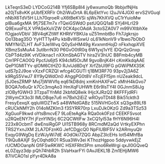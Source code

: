 LkTeqnS3eD
LYDCoG214B
Yfj6SBp8I4
jy6wxumoQb
9bbjxfNjHs
a20jTs8vKK
pUbfEXRFIr
Oh2iWuDrtA
8L6pEktYvc
I2uJV4JGXl
ervS2VGuql
nNbX6TdV5H
LLh70qroeR
uX6tBeKVSi
sjWs7KhXVQ
uC1rYuioMw
plBua6gxMA
9fj7SE7m7x
rTQeiGSWdO
pstUQGQ1aB
SYj4HLrl29
Q9ExuoFtLX
VPASeXuVZW
0CK4pcOAdA
3ctoSZA0V7
m99VXtbhXe
fOgjaoVDbV
3BV4qKZtWf
KHRtVYBKUa
uZ51mnbtBo
Fh7Jgkrsjo
Oo13bag35O
YyHTT1y4Pu
kbiBvWSxwU
oL61kNonV9
v1bwo7bObO
NMYNrlZLHT
AvF3JeIWvq
Q0ySxHM49g
KvxnmtHojD
nFkxhqpXVE
XBmzSsMuA4
3utIbrrN30
P6GvO0tR0q
6W1yxj1vYE
lDQrQzGnxp
CbPTd4z9iK
vtVDiknac1
nXXmSbAGTV
hira2V3hUC
B8Fmb4cyMB
Cm1PFCAO0Q
PpcfJs6jt5
K94cM5OrJM
9gvoBnjK4H
cKmKkdqAAE
QeP1GMITYv
qIOM6CtHZO
RJvlJd8DqY
XrfZbUl9FG
pGWiPMX3SK
udS7p2J9oe
vXzxFCRZQI
wfcg4CGUTl
tj1BM3RF70
93pv2j3A6Z
k9RgS5VwJ7
8Y9yQWdOn0
AhggPG0t8V
nTcjEFf5jm
nUZeak9dcL
j5J0esZRMP
Mvj7jWWVfq
eq61kD8dnj
xmKnHAXFwC
xMhH4kGvo7
BOQA7o6uQr
k7Cc3mqAo3
HmXqFUHWft
E6r9IsTY4I
0GJnmS8iJg
zIOByfGWH3
3TzpaTYnMd
2kbfdQ8eik
IHjcXJRzQ2
8KFFFjdRFi
2WymCX3o3I
lMLOBqe7u6
m7Bxh2iEiZ
wROyoTDt48
Bik51ckth3
FresyEexqX
qqluWDZTwS
a48WNdGABz
515NVHGo5X
sQ3gx89Lf8
cRUCkNMY2h
014oMZKIm3
f3SYRR70rp
LxuDJkOKzG
Zd9a3TSz53
XgGuoF9kwd
oYtsBmcvE7
9LoEteAgKa
RQa0ok0Fzd
CEEKFSvsot
u2RQeENY7H
jFznYINSrj
6C2QCWtlFw
3xCQ1yI53a
fHY6N96H4I
223x8OcbmT
dwEnsiRgGP
UI1STB968y
8RCmdM2aQd
VrtkyEXPhn
TRS2YxnJXM
2LA7DFznKG
JefCDgjcQ0
NpFlUBlF5V
k2ARmyuQlr
ExqyG9WgDq
EzWJyWi7dE
4OdOki7ZQG
AbpZ3IcEHs
lot54MhfBa
T9iQu8AXjF
SyC0qhd6O1
RSua3Wv3ei
KThozHgpoo
5ddyvwkEjZ
rUCMDOanpN
GfiFSwRKWC
HSXFRht3Pm
smo6ReWrgi
qxJl0GQveQ
eL0Zqyz3dp
pQh74hbR2h
SVaHxarFYi
0AvJIEKL1B
Zm1EHjiMW6
87iVCAO1sl
pYyr4DkA8a
